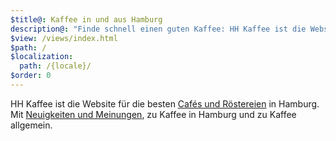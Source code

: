 ```yaml
---
$title@: Kaffee in und aus Hamburg
description@: "Finde schnell einen guten Kaffee: HH Kaffee ist die Website für die besten Cafés und Röstereien in Hamburg. Mit Neuigkeiten und Meinungen, zu Kaffee in Hamburg und zu Kaffee allgemein."
$view: /views/index.html
$path: /
$localization:
  path: /{locale}/
$order: 0
---
```


HH Kaffee ist die Website für die besten [Cafés und Röstereien]([url('/content/pages/cafes.md')]) in Hamburg. Mit [Neuigkeiten und Meinungen]([url('/content/pages/posts.md')]), zu Kaffee in Hamburg und zu Kaffee allgemein.